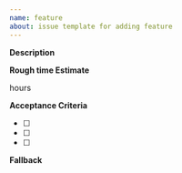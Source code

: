 ```yaml
---
name: feature
about: issue template for adding feature
---
```


**Description**

<feature-short-description> 

**Rough time Estimate**

<HH> hours

**Acceptance Criteria**

- [ ] <Criteria-1>
- [ ] <Criteria-2>
- [ ] <Criteria-3>


**Fallback**

<fallback-short-description>
